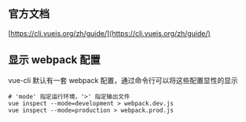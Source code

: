 ## 官方文档

[https://cli.vuejs.org/zh/guide/](https://cli.vuejs.org/zh/guide/) 

## 显示 webpack 配置

vue-cli 默认有一套 webpack 配置，通过命令行可以将这些配置显性的显示

~~~shell
# 'mode' 指定运行环境，'>' 指定输出文件
vue inspect --mode=development > webpack.dev.js
vue inspect --mode=production > webpack.prod.js
~~~

